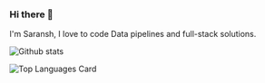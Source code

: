 ### Hi there 👋

I'm Saransh, I love to code Data pipelines and full-stack solutions.


![Github stats](https://github-readme-stats.vercel.app/api?username=IamSaransh&show_icons=true&count_private=true)


![Top Languages Card](https://github-readme-stats.vercel.app/api/top-langs/?username=IamSaransh&hide=html,less,scss,css)
